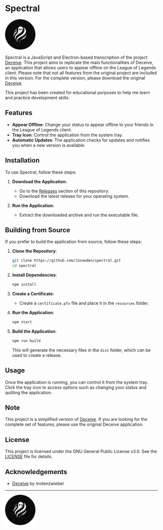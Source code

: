 # Spectral

<img src="https://raw.githubusercontent.com/iSnowden/spectral/refs/heads/main/resources/icon.png" alt="Spectral Application" width="100">

Spectral is a JavaScript and Electron-based transcription of the project [Deceive](https://github.com/molenzwiebel/Deceive). This project aims to replicate the main functionalities of Deceive, an application that allows users to appear offline on the League of Legends client. Please note that not all features from the original project are included in this version. For the complete version, please download the original [Deceive](https://github.com/molenzwiebel/Deceive).

This project has been created for educational purposes to help me learn and practice development skills.

## Features

- **Appear Offline**: Change your status to appear offline to your friends in the League of Legends client.
- **Tray Icon**: Control the application from the system tray.
- **Automatic Updates**: The application checks for updates and notifies you when a new version is available.

## Installation

To use Spectral, follow these steps:

1. **Download the Application**:
   - Go to the [Releases](https://github.com/iSnowden/spectral/releases) section of this repository.
   - Download the latest release for your operating system.

2. **Run the Application**:
   - Extract the downloaded archive and run the executable file.

## Building from Source

If you prefer to build the application from source, follow these steps:

1. **Clone the Repository**:
    ```bash
    git clone https://github.com/iSnowden/spectral.git
    cd spectral
    ```

2. **Install Dependencies**:
    ```bash
    npm install
    ```

3. **Create a Certificate**:
    - Create a `certificate.pfx` file and place it in the `resources` folder.

4. **Run the Application**:
    ```bash
    npm start
    ```

5. **Build the Application**:
    ```bash
    npm run build
    ```

    This will generate the necessary files in the `dist` folder, which can be used to create a release.

## Usage

Once the application is running, you can control it from the system tray. Click the tray icon to access options such as changing your status and quitting the application.

## Note

This project is a simplified version of [Deceive](https://github.com/molenzwiebel/Deceive). If you are looking for the complete set of features, please use the original Deceive application.

## License

This project is licensed under the GNU General Public License v3.0. See the [LICENSE](LICENSE) file for details.

## Acknowledgements

- [Deceive](https://github.com/molenzwiebel/Deceive) by molenzwiebel

---

<img src="https://raw.githubusercontent.com/iSnowden/spectral/refs/heads/main/resources/icon.png" alt="Spectral Application" width="100">
